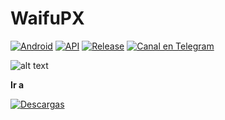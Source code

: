 # WaifuPX
[![Android](https://img.shields.io/badge/Plataforma-Android-green.svg?style=flat-square)](https://www.android.com) [![API](https://img.shields.io/badge/API-21%2B-orange.svg?logo=android&style=flat-square)](https://developer.android.com/studio/releases/platforms)
[![Release](https://img.shields.io/github/v/release/WaifuPX-DG/WaifuPX?style=for-the-badge)](https://github.com/WaifuPX-DG/WaifuPX/releases/latest)
[![Canal en Telegram](https://img.shields.io/badge/Canal_Telegram-2CA5E0.svg?style=for-the-badge&logo=Telegram)](https://t.me/WaifuPX "Contact me in Telegram")
 
![alt text](https://raw.githubusercontent.com/WaifuPX-DG/WaifuPX/main/App/Resources/banner.jpg)

**Ir a** 

[![Descargas](https://img.shields.io/github/downloads/WaifuPX-DG/WaifuPX/total?color=brightgreen&label=Descargar&style=for-the-badge)](https://github.com/WaifuPX-DG/WaifuPX/releases)
